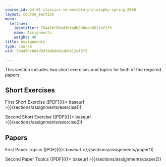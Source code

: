 ```yaml
---
course_id: 24-01-classics-in-western-philosophy-spring-2006
layout: course_section
menu:
  leftnav:
    identifier: 7944fbc084d3d34db8ddeab9812af2f3
    name: Assignments
    weight: 40
title: Assignments
type: course
uid: 7944fbc084d3d34db8ddeab9812af2f3

---
```


This section includes two short exercises and topics for both of the required papers.

Short Exercises
---------------

First Short Exercise ([PDF]({{< baseurl >}}/sections/assignments/exercise1))

Second Short Exercise ([PDF]({{< baseurl >}}/sections/assignments/exercise2))

Papers
------

First Paper Topics ([PDF]({{< baseurl >}}/sections/assignments/paper1))

Second Paper Topics ([PDF]({{< baseurl >}}/sections/assignments/paper2))